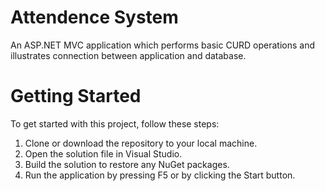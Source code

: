 # Attendence System
An ASP.NET MVC application which performs basic CURD operations and illustrates connection between application and database.

# Getting Started
To get started with this project, follow these steps:

1) Clone or download the repository to your local machine.<br>
2) Open the solution file in Visual Studio.<br>
3) Build the solution to restore any NuGet packages.<br>
4) Run the application by pressing F5 or by clicking the Start button.

